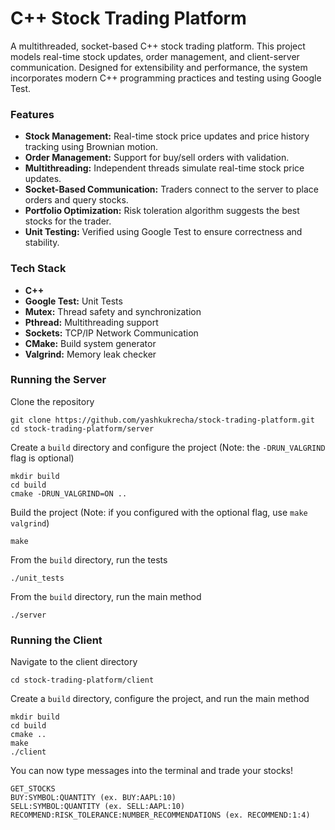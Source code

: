 # C++ Stock Trading Platform

A multithreaded, socket-based C++ stock trading platform. This project models real-time stock updates, order management, and client-server communication. Designed for extensibility and performance, the system incorporates modern C++ programming practices and testing using Google Test.

### Features
- **Stock Management:** Real-time stock price updates and price history tracking using Brownian motion.
- **Order Management:** Support for buy/sell orders with validation.
- **Multithreading:** Independent threads simulate real-time stock price updates.
- **Socket-Based Communication:** Traders connect to the server to place orders and query stocks.
- **Portfolio Optimization:** Risk toleration algorithm suggests the best stocks for the trader.
- **Unit Testing:** Verified using Google Test to ensure correctness and stability.

### Tech Stack
- **C++**
- **Google Test:** Unit Tests
- **Mutex:** Thread safety and synchronization
- **Pthread:** Multithreading support
- **Sockets:** TCP/IP Network Communication
- **CMake:** Build system generator
- **Valgrind:** Memory leak checker


### Running the Server
Clone the repository
```
git clone https://github.com/yashkukrecha/stock-trading-platform.git
cd stock-trading-platform/server
```

Create a ```build``` directory and configure the project (Note: the ```-DRUN_VALGRIND``` flag is optional)
```
mkdir build
cd build
cmake -DRUN_VALGRIND=ON ..
```

Build the project (Note: if you configured with the optional flag, use ```make valgrind```)
```
make
```

From the ```build``` directory, run the tests
```
./unit_tests
```

From the ```build``` directory, run the main method
```
./server
```

### Running the Client
Navigate to the client directory
```
cd stock-trading-platform/client
```

Create a ```build``` directory, configure the project, and run the main method
```
mkdir build
cd build
cmake ..
make
./client
```

You can now type messages into the terminal and trade your stocks!
```
GET_STOCKS
BUY:SYMBOL:QUANTITY (ex. BUY:AAPL:10)
SELL:SYMBOL:QUANTITY (ex. SELL:AAPL:10)
RECOMMEND:RISK_TOLERANCE:NUMBER_RECOMMENDATIONS (ex. RECOMMEND:1:4)
```